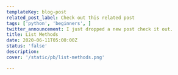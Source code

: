 ```yaml
---
templateKey: blog-post
related_post_label: Check out this related post
tags: ['python', 'beginners', ]
twitter_announcement: I just dropped a new post check it out.
title: List Methods
date: 2020-06-11T05:00:00Z
status: 'false'
description:
cover: '/static/pb/list-methods.png'

---
```


<!--
<p style='text-align: center'>
<a href='https://waylonwalker.com/list-methods'>
  <img
    style='width:500px; max-width:80%; margin: auto;'
    src="https://images.waylonwalker.com/list-methods.png"
    alt="Read more from the List Methods article"
  />
  </a>
</p>

-->
